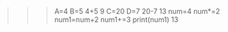 >>> A=4
>>> B=5
>>> 4+5
9
>>> C=20
>>> D=7
>>> 20-7
13
>>> num=4
>>> num*=2
>>> num1=num+2
>>> num1+=3
>>> print(num1)
13
